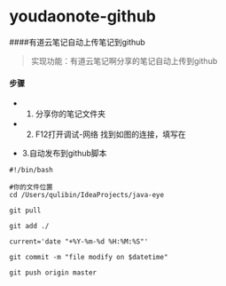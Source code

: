 # youdaonote-github
####有道云笔记自动上传笔记到github

> 实现功能：有道云笔记啊分享的笔记自动上传到github



#### 步骤
- 1. 分享你的笔记文件夹
- 2. F12打开调试-网络 找到如图的连接，填写在








- 3.自动发布到github脚本

 ```
 #!/bin/bash
 
 #你的文件位置
 cd /Users/qulibin/IdeaProjects/java-eye
  
 git pull
 
 git add ./
 
 current='date "+%Y-%m-%d %H:%M:%S"'
 
 git commit -m "file modify on $datetime"
 
 git push origin master
 
 ```